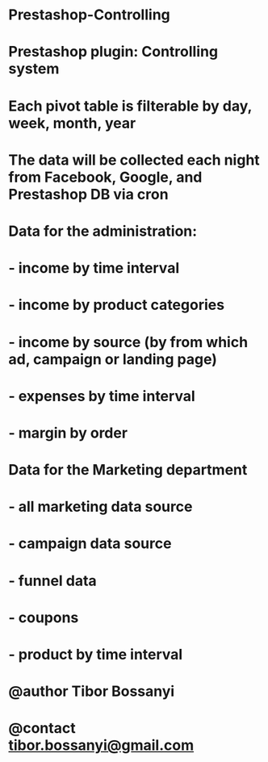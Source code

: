 # Prestashop-Controlling
# Prestashop plugin: Controlling system
# Each pivot table is filterable by day, week, month, year
# The data will be collected each night from Facebook, Google, and Prestashop DB via cron
# Data for the administration:
#   - income by time interval
#   - income by product categories
#   - income by source (by from which ad, campaign or landing page)
#   - expenses by time interval
#   - margin by order
# Data for the Marketing department
#   - all marketing data source
#   - campaign data source
#   - funnel data
#   - coupons
#   - product by time interval
#
# @author    Tibor Bossanyi
# @contact   tibor.bossanyi@gmail.com

